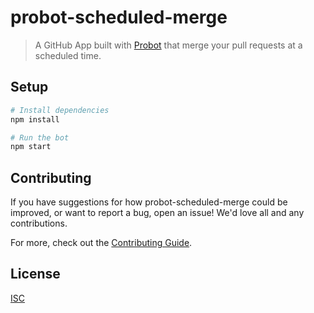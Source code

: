 # probot-scheduled-merge

> A GitHub App built with [Probot](https://probot.github.io) that merge your pull requests at a scheduled time.

## Setup

```sh
# Install dependencies
npm install

# Run the bot
npm start
```

## Contributing

If you have suggestions for how probot-scheduled-merge could be improved, or want to report a bug, open an issue! We'd love all and any contributions.

For more, check out the [Contributing Guide](CONTRIBUTING.md).

## License

[ISC](LICENSE)
